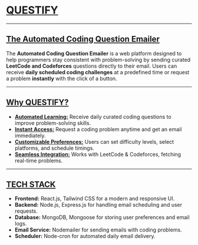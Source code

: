 # **<ins>QUESTIFY</ins>** 

---
## **<ins>The Automated Coding Question Emailer</ins>**  
The **Automated Coding Question Emailer** is a web platform designed to help programmers stay consistent with problem-solving by sending curated **LeetCode and Codeforces** questions directly to their email. Users can receive **daily scheduled coding challenges** at a predefined time or request a problem **instantly** with the click of a button.  

---
## **<ins>Why QUESTIFY?</ins>**  

- **<ins>Automated Learning:</ins>** Receive daily curated coding questions to improve problem-solving skills.  
- **<ins>Instant Access:</ins>** Request a coding problem anytime and get an email immediately.  
- **<ins>Customizable Preferences:</ins>** Users can set difficulty levels, select platforms, and schedule timings.  
- **<ins>Seamless Integration:</ins>** Works with LeetCode & Codeforces, fetching real-time problems.  

---
## **<ins>TECH STACK</ins>**  

- **Frontend:** React.js, Tailwind CSS for a modern and responsive UI.  
- **Backend:** Node.js, Express.js for handling email scheduling and user requests.  
- **Database:** MongoDB, Mongoose for storing user preferences and email logs.  
- **Email Service:** Nodemailer for sending emails with coding problems.  
- **Scheduler:** Node-cron for automated daily email delivery.  
